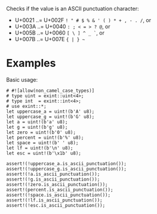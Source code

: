 Checks if the value is an ASCII punctuation character:

- U+0021 ..= U+002F `! " # $ % & ' ( ) * + , - . /`, or
- U+003A ..= U+0040 `: ; < = > ? @`, or
- U+005B ..= U+0060 `` [ \ ] ^ _ ` ``, or
- U+007B ..= U+007E `{ | } ~`

# Examples

Basic usage:

```
# #![allow(non_camel_case_types)]
# type uint = exint::uint<4>;
# type int  = exint::int<4>;
# use exint::*;
let uppercase_a = uint!(b'A' u8);
let uppercase_g = uint!(b'G' u8);
let a = uint!(b'a' u8);
let g = uint!(b'g' u8);
let zero = uint!(b'0' u8);
let percent = uint!(b'%' u8);
let space = uint!(b' ' u8);
let lf = uint!(b'\n' u8);
let esc = uint!(b'\x1b' u8);

assert!(!uppercase_a.is_ascii_punctuation());
assert!(!uppercase_g.is_ascii_punctuation());
assert!(!a.is_ascii_punctuation());
assert!(!g.is_ascii_punctuation());
assert!(!zero.is_ascii_punctuation());
assert!(percent.is_ascii_punctuation());
assert!(!space.is_ascii_punctuation());
assert!(!lf.is_ascii_punctuation());
assert!(!esc.is_ascii_punctuation());
```
